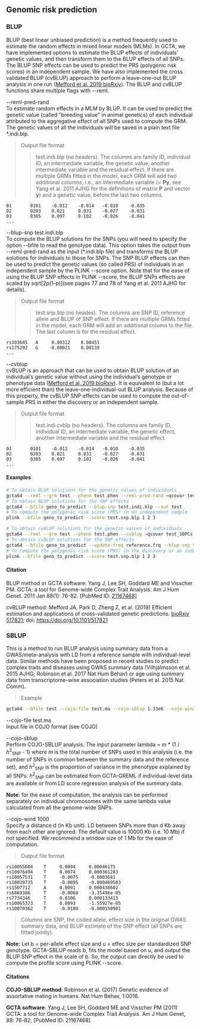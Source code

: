 ## Genomic risk prediction

### BLUP
BLUP (best linear unbiased prediction) is a method frequently used to estimate the random effects in mixed linear models (MLMs). In GCTA, we have implemented options to estimate the BLUP effects of individuals’ genetic values, and then transform them to the BLUP effects of all SNPs. The BLUP SNP effects can be used to predict the PRS (polygenic risk scores) in an independent sample. We have also implemented the cross validated BLUP (cvBLUP) approach to perform a leave-one-out BLUP analysis in one run ([Mefford et al. 2019 bioRxiv](https://www.biorxiv.org/content/10.1101/517821v1.full)). The BLUP and cvBLUP functions share multiple flags with --reml.

--reml-pred-rand  
To estimate random effects in a MLM by BLUP. It can be used to predict the genetic value (called "breeding value" in animal genetics) of each individual attributed to the aggregative effect of all SNPs used to compute the GRM. The genetic values of all the individuals will be saved in a plain text file \*.indi.blp.

> Output file format
>> test.indi.blp (no headers). The columns are family ID, individual ID, an intermediate variable, the genetic value, another intermediate variable and the residual effect. If there are multiple GRMs fitted in the model, each GRM will add two additional columns, i.e., an intermediate variable (= **Py**, see Yang et al. 2011 AJHG for the definitions of matrix **P** and vector **y**) and a genetic value, before the last two columns.

```nohighlight
01       0101    -0.012    -0.014   -0.010    -0.035
02       0203    0.021     0.031    -0.027    -0.031
03       0305    0.097     0.102    -0.026    -0.041
...
```

--blup-snp test.indi.blp  
To compute the BLUP solutions for the SNPs (you will need to specify the option --bfile to read the genotype data). This option takes the output from --reml-pred-rand as the input (\*.indi.blp file) and transforms the BLUP solutions for individuals to those for SNPs. The SNP BLUP effects can then be used to predict the genetic values (so called PRS) of individuals in an independent sample by the PLINK --score option. Note that for the ease of using the BLUP SNP effects in PLINK --score, the BLUP SNPs effects are scaled by sqrt[2p(1-p)]\(see pages 77 and 78 of Yang et al. 2011 AJHG for details).

> Output file format
>> test.snp.blp (no heades). The columns are SNP ID, reference allele and BLUP of SNP effect. If there are multiple GRMs fitted in the model, each GRM will add an additional column to the file. The last column is for the residual effect.

```nohighlight
rs103645   A     0.00312    0.00451
rs175292   G    -0.00021    0.00139
...
```

--cvblup  
cvBLUP is an approach that can be used to obtain BLUP solution of an individual’s genetic value without using the individual’s genotype or phenotype data ([Mefford et al. 2019 bioRxiv](https://www.biorxiv.org/content/10.1101/517821v1.full)). It is equivalent to (but a lot more efficient than) the leave-one-individual-out BLUP analysis. Because of this property, the cvBLUP SNP effects can be used to compute the out-of-sample PRS in either the discovery or an independent sample.

> Output file format
>> test.indi.cvblp (no headers). The columns are family ID, individual ID, an intermediate variable, the genetic effect, another intermediate variable and the residual effect.

```nohighlight
01       0101    -0.012    -0.014   -0.010    -0.035
02       0203    0.021     0.031    -0.027    -0.031
03       0305    0.097     0.102    -0.026    -0.041
...
```

#### Examples
```bash
# To obtain BLUP solutions for the genetic values of individuals
gcta64 --reml --grm test --pheno test.phen --reml-pred-rand –qcovar test_10PCs.txt  --out test
# To obtain BLUP solutions for the SNP effects
gcta64 --bfile geno_to_predict --blup-snp test.indi.blp --out test
# To compute the polygenic risk score (PRS) in an independent sample
plink --bfile geno_to_predict --score test.snp.blp 1 2 3

# To obtain cvBLUP solutions for the genetic values of individuals
gcta64 --reml --grm test --pheno test.phen --cvblup –qcovar test_10PCs.txt --out test
# To obtain cvBLUP solutions for the SNP effects
gcta64 --bfile geno_to_predict --update-freq reference.frq --blup-snp test.indi.cvblp --out test
# To compute the polygenic risk score (PRS) in the discovery or an independent sample
plink --bfile geno_to_predict --score test.snp.blp 1 2 3
```

#### Citation
BLUP method or GCTA software: Yang J, Lee SH, Goddard ME and Visscher PM. GCTA: a tool for Genome-wide Complex Trait Analysis. Am J Hum Genet. 2011 Jan 88(1): 76-82. \[PubMed ID: [21167468](https://www.ncbi.nlm.nih.gov/pubmed/21167468)]

cvBLUP method: Mefford JA, Park D, Zheng Z, et al. (2019) Efficient estimation and applications of cross-validated genetic predictions. [bioRxiv 517821](https://www.biorxiv.org/content/10.1101/517821v1.full); doi: https://doi.org/10.1101/517821



### SBLUP
This is a method to run BLUP analysis using summary data from a GWAS/meta-analysis with LD from a reference sample with individual-level data. Similar methods have been proposed in recent studies to predict complex traits and diseases using GWAS summary data (Vilhjálmsson et al. 2015 AJHG; Robinson et al. 2017 Nat Hum Behav) or age using summary data from transcriptome-wise association studies (Peters et al. 2015 Nat Comm).

> Example
```bash
gcta64 --bfile test --cojo-file test.ma --cojo-sblup 1.33e6 --cojo-wind 1000 --thread-num 20
```

--cojo-file test.ma  
Input file in COJO format (see COJO)

--cojo-sblup  
Perform COJO-SBLUP analysis. The input parameter lambda = *m* \* (1 / *h*<sup>2</sup><sub>SNP</sub> - 1) where *m* is the total number of SNPs used in this analysis (i.e. the number of SNPs in common between the summary data and the reference set), and *h*<sup>2</sup><sub>SNP</sub> is the proportion of variance in the phenotype explained by all SNPs. *h*<sup>2</sup><sub>SNP</sub> can be estimated from GCTA-GREML if individual-level data are available or from LD score regression analysis of the summary data. 

**Note:** for the ease of computation, the analysis can be performed separately on individual chromosomes with the same lambda value calculated from all the genome-wide SNPs. 

--cojo-wind 1000  
Specify a distance d (in Kb unit). LD between SNPs more than d Kb away from each other are ignored. The default value is 10000 Kb (i.e. 10 Mb) if not specified. We recommend a window size of 1 Mb for the ease of computation.

> Output file format
```nohighlight
rs10055084    T     0.0094     0.00046175
rs10076494    T     0.0074     0.000361283
rs10057531    T     -0.0075    -0.0003681
rs10039735    T     -0.0095    -0.000469503
rs1507712     A     0.0091     0.000438602
rs6869386     T     -0.0068    -3.35496e-05
rs7734346     T     0.0106     0.000133413
rs10065373    T     0.0093     -1.55927e-05
rs10070362    T     -0.0108    -0.000150901
```
> Columns are SNP, the coded allele, effect size in the original GWAS summary data, and BLUP estimate of the SNP effect (all SNPs are fitted jointly).

**Note:** Let b = per-allele effect size and u = effec size per standardized SNP genotype. GCTA-SBLUP reads b, fits the model based on u, and output the BLUP SNP effect in the scale of b. So, the output can directly be used to compute the profile score using PLINK --score.


#### Citations
**COJO-SBLUP method**: Robinson et al. (2017) Genetic evidence of assortative mating in humans. Nat Hum Behav, 1:0016.

**GCTA software**: Yang J, Lee SH, Goddard ME and Visscher PM (2011) GCTA: a tool for Genome-wide Complex Trait Analysis. Am J Hum Genet, 88: 76-82. [PubMed ID: 21167468]

